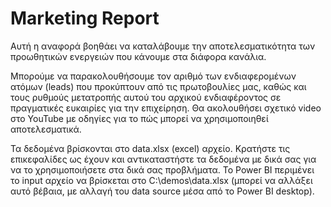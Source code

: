 # Marketing Report

Αυτή η αναφορά βοηθάει να καταλάβουμε την αποτελεσματικότητα των προωθητικών ενεργειών που κάνουμε στα διάφορα κανάλια.

Μπορούμε να παρακολουθήσουμε τον αριθμό των ενδιαφερομένων ατόμων (leads) που προκύπτουν από τις πρωτοβουλίες μας, καθώς και τους ρυθμούς μετατροπής αυτού του αρχικού ενδιαφέροντος σε πραγματικές ευκαιρίες για την επιχείρηση. Θα ακολουθήσει σχετικό video στο YouTube με οδηγίες για το πώς μπορεί να χρησιμοποιηθεί αποτελεσματικά.

Τα δεδομένα βρίσκονται στο data.xlsx (excel) αρχείο. Κρατήστε τις επικεφαλίδες ως έχουν και αντικαταστήστε τα δεδομένα με δικά σας για να το χρησιμοποιήσετε στα δικά σας προβλήματα. To Power BI περιμένει το input αρχείο να βρίσκεται στο C:\demos\data.xlsx (μπορεί να αλλάξει αυτό βέβαια, με αλλαγή του data source μέσα από το Power BI desktop).
